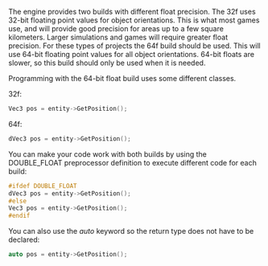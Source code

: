 The engine provides two builds with different float precision. The 32f uses 32-bit floating point values for object orientations. This is what most games use, and will provide good precision for areas up to a few square kilometers. Larger simulations and games will require greater float precision. For these types of projects the 64f build should be used. This will use 64-bit floating point values for all object orientations. 64-bit floats are slower, so this build should only be used when it is needed.

Programming with the 64-bit float build uses some different classes.

32f:
```c++
Vec3 pos = entity->GetPosition();
```

64f:
```c++
dVec3 pos = entity->GetPosition();
```

You can make your code work with both builds by using the DOUBLE_FLOAT preprocessor definition to execute different code for each build:
```c++
#ifdef DOUBLE_FLOAT
dVec3 pos = entity->GetPosition();
#else
Vec3 pos = entity->GetPosition();
#endif
```

You can also use the *auto* keyword so the return type does not have to be declared:
```c++
auto pos = entity->GetPosition();
```
